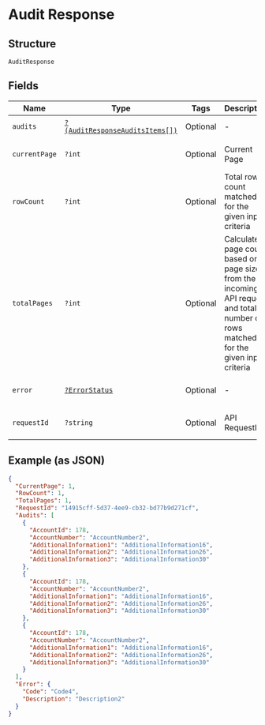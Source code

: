 
# Audit Response

## Structure

`AuditResponse`

## Fields

| Name | Type | Tags | Description | Getter | Setter |
|  --- | --- | --- | --- | --- | --- |
| `audits` | [`?(AuditResponseAuditsItems[])`](../../doc/models/audit-response-audits-items.md) | Optional | - | getAudits(): ?array | setAudits(?array audits): void |
| `currentPage` | `?int` | Optional | Current Page | getCurrentPage(): ?int | setCurrentPage(?int currentPage): void |
| `rowCount` | `?int` | Optional | Total row count matched for the given input criteria | getRowCount(): ?int | setRowCount(?int rowCount): void |
| `totalPages` | `?int` | Optional | Calculated page count based on page size from the incoming API request and total number of rows matched for the given input criteria | getTotalPages(): ?int | setTotalPages(?int totalPages): void |
| `error` | [`?ErrorStatus`](../../doc/models/error-status.md) | Optional | - | getError(): ?ErrorStatus | setError(?ErrorStatus error): void |
| `requestId` | `?string` | Optional | API RequestId | getRequestId(): ?string | setRequestId(?string requestId): void |

## Example (as JSON)

```json
{
  "CurrentPage": 1,
  "RowCount": 1,
  "TotalPages": 1,
  "RequestId": "14915cff-5d37-4ee9-cb32-bd77b9d271cf",
  "Audits": [
    {
      "AccountId": 178,
      "AccountNumber": "AccountNumber2",
      "AdditionalInformation1": "AdditionalInformation16",
      "AdditionalInformation2": "AdditionalInformation26",
      "AdditionalInformation3": "AdditionalInformation30"
    },
    {
      "AccountId": 178,
      "AccountNumber": "AccountNumber2",
      "AdditionalInformation1": "AdditionalInformation16",
      "AdditionalInformation2": "AdditionalInformation26",
      "AdditionalInformation3": "AdditionalInformation30"
    },
    {
      "AccountId": 178,
      "AccountNumber": "AccountNumber2",
      "AdditionalInformation1": "AdditionalInformation16",
      "AdditionalInformation2": "AdditionalInformation26",
      "AdditionalInformation3": "AdditionalInformation30"
    }
  ],
  "Error": {
    "Code": "Code4",
    "Description": "Description2"
  }
}
```

